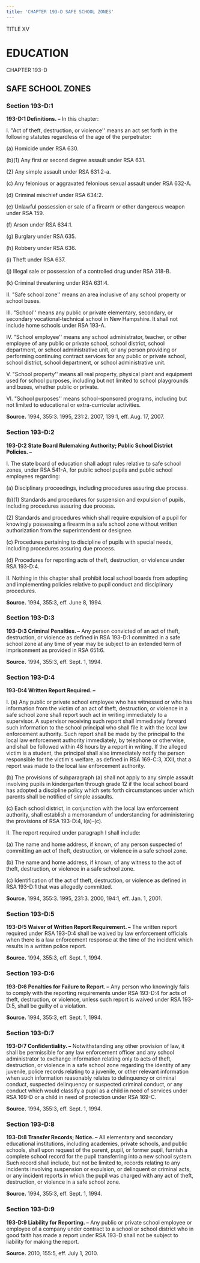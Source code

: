 ```yaml
---
title: 'CHAPTER 193-D SAFE SCHOOL ZONES'
---
```


TITLE XV
                                             
EDUCATION
=========

CHAPTER 193-D
                                             
SAFE SCHOOL ZONES
-----------------

### Section 193-D:1

 **193-D:1 Definitions. –** In this chapter:
                                             
 I. "Act of theft, destruction, or violence'' means an act set forth
in the following statutes regardless of the age of the perpetrator:
                                             
 (a) Homicide under RSA 630.
                                             
 (b)(1) Any first or second degree assault under RSA 631.
                                             
 (2) Any simple assault under RSA 631:2-a.
                                             
 (c) Any felonious or aggravated felonious sexual assault under
RSA 632-A.
                                             
 (d) Criminal mischief under RSA 634:2.
                                             
 (e) Unlawful possession or sale of a firearm or other dangerous
weapon under RSA 159.
                                             
 (f) Arson under RSA 634:1.
                                             
 (g) Burglary under RSA 635.
                                             
 (h) Robbery under RSA 636.
                                             
 (i) Theft under RSA 637.
                                             
 (j) Illegal sale or possession of a controlled drug under RSA
318-B.
                                             
 (k) Criminal threatening under RSA 631:4.
                                             
 II. "Safe school zone'' means an area inclusive of any school
property or school buses.
                                             
 III. "School'' means any public or private elementary, secondary, or
secondary vocational-technical school in New Hampshire. It shall not
include home schools under RSA 193-A.
                                             
 IV. "School employee'' means any school administrator, teacher, or
other employee of any public or private school, school district, school
department, or school administrative unit, or any person providing or
performing continuing contract services for any public or private
school, school district, school department, or school administrative
unit.
                                             
 V. "School property'' means all real property, physical plant and
equipment used for school purposes, including but not limited to school
playgrounds and buses, whether public or private.
                                             
 VI. "School purposes'' means school-sponsored programs, including
but not limited to educational or extra-curricular activities.

**Source.** 1994, 355:3. 1995, 231:2. 2007, 139:1, eff. Aug. 17, 2007.

### Section 193-D:2

 **193-D:2 State Board Rulemaking Authority; Public School District
Policies. –**
                                             
 I. The state board of education shall adopt rules relative to safe
school zones, under RSA 541-A, for public school pupils and public
school employees regarding:
                                             
 (a) Disciplinary proceedings, including procedures assuring due
process.
                                             
 (b)(1) Standards and procedures for suspension and expulsion of
pupils, including procedures assuring due process.
                                             
 (2) Standards and procedures which shall require expulsion of
a pupil for knowingly possessing a firearm in a safe school zone without
written authorization from the superintendent or designee.
                                             
 (c) Procedures pertaining to discipline of pupils with special
needs, including procedures assuring due process.
                                             
 (d) Procedures for reporting acts of theft, destruction, or
violence under RSA 193-D:4.
                                             
 II. Nothing in this chapter shall prohibit local school boards from
adopting and implementing policies relative to pupil conduct and
disciplinary procedures.

**Source.** 1994, 355:3, eff. June 8, 1994.

### Section 193-D:3

 **193-D:3 Criminal Penalties. –** Any person convicted of an act of
theft, destruction, or violence as defined in RSA 193-D:1 committed in a
safe school zone at any time of year may be subject to an extended term
of imprisonment as provided in RSA 651:6.

**Source.** 1994, 355:3, eff. Sept. 1, 1994.

### Section 193-D:4

 **193-D:4 Written Report Required. –**
                                             
 I. (a) Any public or private school employee who has witnessed or
who has information from the victim of an act of theft, destruction, or
violence in a safe school zone shall report such act in writing
immediately to a supervisor. A supervisor receiving such report shall
immediately forward such information to the school principal who shall
file it with the local law enforcement authority. Such report shall be
made by the principal to the local law enforcement authority
immediately, by telephone or otherwise, and shall be followed within 48
hours by a report in writing. If the alleged victim is a student, the
principal shall also immediately notify the person responsible for the
victim's welfare, as defined in RSA 169-C:3, XXII, that a report was
made to the local law enforcement authority.
                                             
 (b) The provisions of subparagraph (a) shall not apply to any
simple assault involving pupils in kindergarten through grade 12 if the
local school board has adopted a discipline policy which sets forth
circumstances under which parents shall be notified of simple assaults.
                                             
 (c) Each school district, in conjunction with the local law
enforcement authority, shall establish a memorandum of understanding for
administering the provisions of RSA 193-D:4, I(a)-(c).
                                             
 II. The report required under paragraph I shall include:
                                             
 (a) The name and home address, if known, of any person suspected
of committing an act of theft, destruction, or violence in a safe school
zone.
                                             
 (b) The name and home address, if known, of any witness to the
act of theft, destruction, or violence in a safe school zone.
                                             
 (c) Identification of the act of theft, destruction, or violence
as defined in RSA 193-D:1 that was allegedly committed.

**Source.** 1994, 355:3. 1995, 231:3. 2000, 194:1, eff. Jan. 1, 2001.

### Section 193-D:5

 **193-D:5 Waiver of Written Report Requirement. –** The written
report required under RSA 193-D:4 shall be waived by law enforcement
officials when there is a law enforcement response at the time of the
incident which results in a written police report.

**Source.** 1994, 355:3, eff. Sept. 1, 1994.

### Section 193-D:6

 **193-D:6 Penalties for Failure to Report. –** Any person who
knowingly fails to comply with the reporting requirements under RSA
193-D:4 for acts of theft, destruction, or violence, unless such report
is waived under RSA 193-D:5, shall be guilty of a violation.

**Source.** 1994, 355:3, eff. Sept. 1, 1994.

### Section 193-D:7

 **193-D:7 Confidentiality. –** Notwithstanding any other provision
of law, it shall be permissible for any law enforcement officer and any
school administrator to exchange information relating only to acts of
theft, destruction, or violence in a safe school zone regarding the
identity of any juvenile, police records relating to a juvenile, or
other relevant information when such information reasonably relates to
delinquency or criminal conduct, suspected delinquency or suspected
criminal conduct, or any conduct which would classify a pupil as a child
in need of services under RSA 169-D or a child in need of protection
under RSA 169-C.

**Source.** 1994, 355:3, eff. Sept. 1, 1994.

### Section 193-D:8

 **193-D:8 Transfer Records; Notice. –** All elementary and secondary
educational institutions, including academies, private schools, and
public schools, shall upon request of the parent, pupil, or former
pupil, furnish a complete school record for the pupil transferring into
a new school system. Such record shall include, but not be limited to,
records relating to any incidents involving suspension or expulsion, or
delinquent or criminal acts, or any incident reports in which the pupil
was charged with any act of theft, destruction, or violence in a safe
school zone.

**Source.** 1994, 355:3, eff. Sept. 1, 1994.

### Section 193-D:9

 **193-D:9 Liability for Reporting. –** Any public or private school
employee or employee of a company under contract to a school or school
district who in good faith has made a report under RSA 193-D shall not
be subject to liability for making the report.

**Source.** 2010, 155:5, eff. July 1, 2010.
